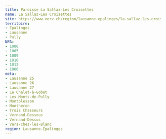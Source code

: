 ```yaml
---
title: Paroisse La Sallaz-Les Croisettes
name: La Sallaz-Les Croisettes
site: https://www.eerv.ch/region/lausanne-epalinges/la-sallaz-les-croisettes/accueil
territoire:
- Épalinges
- Lausanne
- Pully
NPA:
- 1000
- 1005
- 1009
- 1010
- 1012
- 1066
meta:
- Lausanne 25
- Lausanne 26
- Lausanne 27
- Le Chalet-à-Gobet
- Les Monts-de-Pully
- Montblesson
- Montheron
- Trois Chasseurs
- Vernand-Dessous
- Vernand-Dessus
- Vers-chez-les-Blanc
region: Lausanne-Épalinges
---
```

